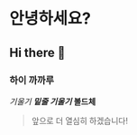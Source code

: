 # 안녕하세요?
## Hi there 👋
### 하이 까까루
_기울기_
**_밑줄 기울기_**
**볼드체**
> 앞으로 더 열심히 하겠습니다!


<!--
**ch0chuu/ch0chuu** is a ✨ _special_ ✨ repository because its `README.md` (this file) appears on your GitHub profile.

Here are some ideas to get you started:

- 🔭 I’m currently working on ...
- 🌱 I’m currently learning ...
- 👯 I’m looking to collaborate on ...
- 🤔 I’m looking for help with ...
- 💬 Ask me about ...
- 📫 How to reach me: ...
- 😄 Pronouns: ...
- ⚡ Fun fact: ...
-->
